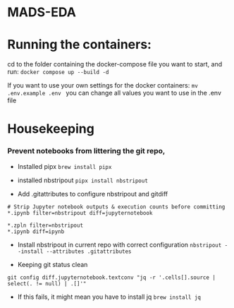 # MADS-EDA
# Running the containers:
cd to the folder containing the docker-compose file you want to start, and run:
``` docker compose up --build -d ```

If you want to use your own settings for the docker containers:
```mv .env.example .env ```
you can change all values you want to use in the .env file



# Housekeeping
### Prevent notebooks from littering the git repo, 
- Installed pipx
```brew install pipx ```

- installed nbstripout
```pipx install nbstripout ```

- Add .gitattributes to configure nbstripout and gitdiff
```
# Strip Jupyter notebook outputs & execution counts before committing
*.ipynb filter=nbstripout diff=jupyternotebook

*.zpln filter=nbstripout
*.ipynb diff=ipynb
```

- Install nbstripout in current repo with correct configuration
```nbstripout --install --attributes .gitattributes ```

- Keeping git status clean
``` 
git config diff.jupyternotebook.textconv "jq -r '.cells[].source | select(. != null) | .[]'" 
```
  - If this fails, it might mean you have to install jq
```brew install jq ```
